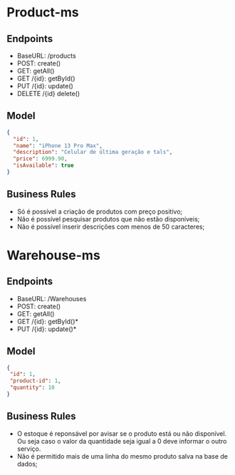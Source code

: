 # Product-ms

## Endpoints
- BaseURL: /products
- POST: create()
- GET: getAll()
- GET /{id}: getById()
- PUT /{id}: update()
- DELETE /{id} delete()

## Model
``` json
{
  "id": 1,
  "name": "iPhone 13 Pro Max",
  "description": "Celular de última geração e tals",
  "price": 6999.90,
  "isAvailable": true
}
```

## Business Rules

- Só é possível a criação de produtos com preço positivo;
- Não é possível pesquisar produtos que não estão disponíveis;
- Não é possível inserir descrições com menos de 50 caracteres;

# Warehouse-ms

## Endpoints
- BaseURL: /Warehouses
- POST: create()
- GET: getAll()
- GET /{id}: getById()*
- PUT /{id}: update()*

## Model
```json
{
 "id": 1,
 "product-id": 1,
 "quantity": 10
}
```

## Business Rules

- O estoque é reponsável por avisar se o produto está ou não disponível. Ou seja caso o valor da quantidade
  seja igual a 0 deve informar o outro serviço.
- Não é permitido mais de uma linha do mesmo produto salva na base de dados;
